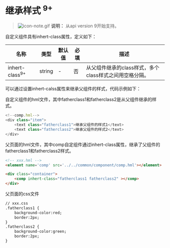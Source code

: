 ​	

# 继承样式 <sup>9+</sup>

> ![icon-note.gif](D:/git/doc/docs/zh-cn/application-dev/reference/arkui-js/public_sys-resources/icon-note.gif) **说明：**
> 从api version 9开始支持。

自定义组件具有inhert-class属性，定义如下：

| 名称                      | 类型   | 默认值 | 必填 | 描述                                                   |
| ------------------------- | ------ | ------ | ---- | ------------------------------------------------------ |
| inhert-class<sup>9+</sup> | string | -      | 否   | 从父组件继承的class样式，多个class样式之间用空格分隔。 |

可以通过设置inhert-calss属性来继承父组件的样式，代码示例如下：

自定义组件的hml文件，其中fatherclass1和fatherclass2是从父组件继承的样式。

```js
<!--comp.hml-->
<div class="item">
    <text class="fatherclass1">继承父组件的样式1</text>
    <text class="fatherclass2">继承父组件的样式2</text>
</div>
```



父页面的hml文件，其中comp自定组件通过inhert-class属性，继承了父组件的fatherclass1和fatherclass2样式。

```html
<!-- xxx.hml -->
<element name='comp' src='../../common/component/comp.hml'></element>

<div class="container">
    <comp inhert-class="fatherclass1 fatherclass2" ></comp>
</div>
```



父页面的css文件

```html
// xxx.css
.fatherclass1 {
    background-color:red;
    border:2px;
}
.fatherclass2 {
    background-color:green;
    border:2px;
}
```



<div class="container">
    <comp title="自定义组件" inhert-class="fatherclass1" ></comp>
</div>
